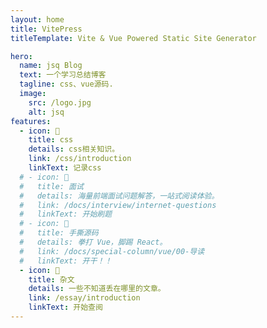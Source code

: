 ```yaml
---
layout: home
title: VitePress
titleTemplate: Vite & Vue Powered Static Site Generator

hero:
  name: jsq Blog
  text: 一个学习总结博客
  tagline: css、vue源码.
  image:
    src: /logo.jpg
    alt: jsq
features:
  - icon: 📝
    title: css
    details: css相关知识。
    link: /css/introduction
    linkText: 记录css
  # - icon: 🎉
  #   title: 面试
  #   details: 海量前端面试问题解答，一站式阅读体验。
  #   link: /docs/interview/internet-questions
  #   linkText: 开始刷题
  # - icon: 😤
  #   title: 手撕源码
  #   details: 拳打 Vue，脚踢 React。
  #   link: /docs/special-column/vue/00-导读
  #   linkText: 开干！！
  - icon: 🔗
    title: 杂文
    details: 一些不知道丢在哪里的文章。
    link: /essay/introduction
    linkText: 开始查阅
---
```

